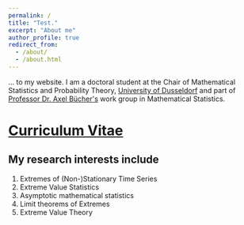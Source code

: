 ```yaml
---
permalink: /
title: "Test."
excerpt: "About me"
author_profile: true
redirect_from: 
  - /about/
  - /about.html
---
```


... to my website. I am a doctoral student at the Chair of Mathematical Statistics and Probability Theory, [University of Dusseldorf](https://www.math.hhu.de/lehrstuehle-/-personen-/-ansprechpartner/innen/lehrstuehle-des-mathematischen-instituts/lehrstuhl-fuer-mathematische-statistik-und-wahrscheinlichkeitstheorie) and part of [Professor Dr. Axel Bücher's](https://www.math.hhu.de/en/chairs-/-people-/-contact-persons/the-chairs-of-the-mathematical-institute/chair-of-mathematical-statistics-and-calculus-of-probabilities/team/prof-dr-axel-buecher) work group in Mathematical Statistics.

[Curriculum Vitae](https://torbenstaud.github.io/cv/)
======


My research interests include
------
1. Extremes of (Non-)Stationary Time Series
2. Extreme Value Statistics
3. Asymptotic mathematical statistics
4. Limit theorems of Extremes
5. Extreme Value Theory


